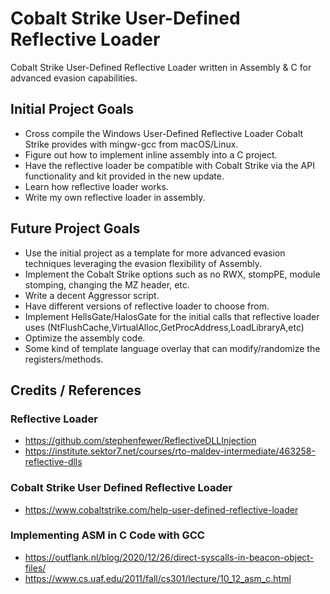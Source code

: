 # Cobalt Strike User-Defined Reflective Loader
Cobalt Strike User-Defined Reflective Loader written in Assembly & C for advanced evasion capabilities.

## Initial Project Goals
+ Cross compile the Windows User-Defined Reflective Loader Cobalt Strike provides with mingw-gcc from macOS/Linux.
+ Figure out how to implement inline assembly into a C project.
+ Have the reflective loader be compatible with Cobalt Strike via the API functionality and kit provided in the new update.
+ Learn how reflective loader works.
+ Write my own reflective loader in assembly.

## Future Project Goals
+ Use the initial project as a template for more advanced evasion techniques leveraging the evasion flexibility of Assembly.
+ Implement the Cobalt Strike options such as no RWX, stompPE, module stomping, changing the MZ header, etc.
+ Write a decent Aggressor script.
+ Have different versions of reflective loader to choose from.
+ Implement HellsGate/HalosGate for the initial calls that reflective loader uses (NtFlushCache,VirtualAlloc,GetProcAddress,LoadLibraryA,etc)
+ Optimize the assembly code.
+ Some kind of template language overlay that can modify/randomize the registers/methods.

## Credits / References
### Reflective Loader
+ https://github.com/stephenfewer/ReflectiveDLLInjection
+ https://institute.sektor7.net/courses/rto-maldev-intermediate/463258-reflective-dlls
### Cobalt Strike User Defined Reflective Loader
+ https://www.cobaltstrike.com/help-user-defined-reflective-loader
### Implementing ASM in C Code with GCC
+ https://outflank.nl/blog/2020/12/26/direct-syscalls-in-beacon-object-files/
+ https://www.cs.uaf.edu/2011/fall/cs301/lecture/10_12_asm_c.html
